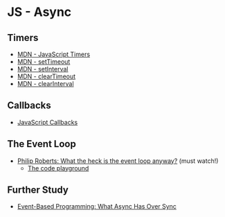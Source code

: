 JS - Async
===========

Timers
--------

- [MDN - JavaScript Timers](https://developer.mozilla.org/en-US/Add-ons/Code_snippets/Timers)
- [MDN - setTimeout](https://developer.mozilla.org/en-US/docs/Web/API/WindowTimers.setTimeout)
- [MDN - setInterval](https://developer.mozilla.org/en-US/docs/Web/API/WindowTimers.setInterval)
- [MDN - clearTimeout](https://developer.mozilla.org/en-US/docs/Web/API/WindowTimers.clearTimeout)
- [MDN - clearInterval](https://developer.mozilla.org/en-US/docs/Web/API/WindowTimers.clearInterval)

Callbacks
---------

- [JavaScript Callbacks](http://dreamerslab.com/blog/en/javascript-callbacks/)

The Event Loop
---------------

- [Philip Roberts: What the heck is the event loop anyway?](https://www.youtube.com/watch?v=8aGhZQkoFbQ) (must watch!)
  - [The code playground](http://latentflip.com/loupe/?code=JC5vbignYnV0dG9uJywgJ2NsaWNrJywgZnVuY3Rpb24gb25DbGljaygpIHsKICAgIHNldFRpbWVvdXQoZnVuY3Rpb24gdGltZXIoKSB7CiAgICAgICAgY29uc29sZS5sb2coJ1lvdSBjbGlja2VkIHRoZSBidXR0b24hJyk7ICAgIAogICAgfSwgMjAwMCk7Cn0pOwoKY29uc29sZS5sb2coIkhpISIpOwoKc2V0VGltZW91dChmdW5jdGlvbiB0aW1lb3V0KCkgewogICAgY29uc29sZS5sb2coIkNsaWNrIHRoZSBidXR0b24hIik7Cn0sIDUwMDApOwoKY29uc29sZS5sb2coIldlbGNvbWUgdG8gbG91cGUuIik7!!!PGJ1dHRvbj5DbGljayBtZSE8L2J1dHRvbj4%3D)

Further Study
--------------

- [Event-Based Programming: What Async Has Over Sync](https://code.tutsplus.com/tutorials/event-based-programming-what-async-has-over-sync--net-30027)
